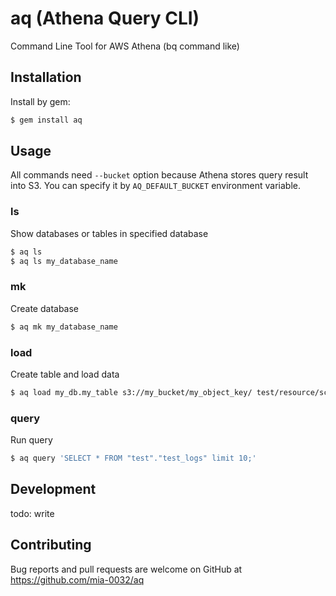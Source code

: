 # aq (Athena Query CLI)

Command Line Tool for AWS Athena (bq command like)

## Installation

Install by gem:

```bash
$ gem install aq
```

## Usage

All commands need `--bucket` option because Athena stores query result into S3.
You can specify it by `AQ_DEFAULT_BUCKET` environment variable.

### ls

Show databases or tables in specified database

```bash
$ aq ls
$ aq ls my_database_name
```

### mk

Create database

```bash
$ aq mk my_database_name
```

### load

Create table and load data

```bash
$ aq load my_db.my_table s3://my_bucket/my_object_key/ test/resource/schema.json --partitioning dt:string
```

### query

Run query

```bash
$ aq query 'SELECT * FROM "test"."test_logs" limit 10;'
```

## Development

todo: write

## Contributing

Bug reports and pull requests are welcome on GitHub at https://github.com/mia-0032/aq
